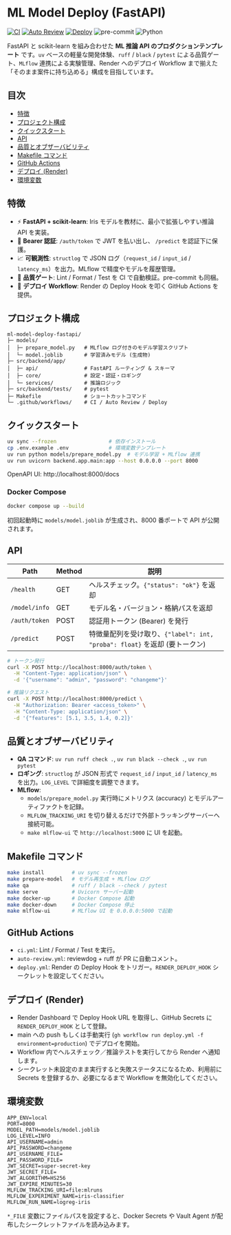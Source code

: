 # ML Model Deploy (FastAPI)

[![CI](https://github.com/Kumet/ml-model-deploy-fastapi/actions/workflows/ci.yml/badge.svg)](https://github.com/Kumet/ml-model-deploy-fastapi/actions/workflows/ci.yml)
[![Auto Review](https://github.com/Kumet/ml-model-deploy-fastapi/actions/workflows/auto-review.yml/badge.svg)](https://github.com/Kumet/ml-model-deploy-fastapi/actions/workflows/auto-review.yml)
[![Deploy](https://github.com/Kumet/ml-model-deploy-fastapi/actions/workflows/deploy.yml/badge.svg)](https://github.com/Kumet/ml-model-deploy-fastapi/actions/workflows/deploy.yml)
![pre-commit](https://img.shields.io/badge/pre--commit-enabled-brightgreen?logo=pre-commit&logoColor=white)
![Python](https://img.shields.io/badge/Python-3.12%2B-3776AB?logo=python&logoColor=white)

FastAPI と scikit-learn を組み合わせた **ML 推論 API のプロダクションテンプレート** です。`uv` ベースの軽量な開発体験、`ruff` / `black` / `pytest` による品質ゲート、`MLflow` 連携による実験管理、Render へのデプロイ Workflow まで揃えた「そのまま案件に持ち込める」構成を目指しています。

## 目次
- [特徴](#特徴)
- [プロジェクト構成](#プロジェクト構成)
- [クイックスタート](#クイックスタート)
- [API](#api)
- [品質とオブザーバビリティ](#品質とオブザーバビリティ)
- [Makefile コマンド](#makefile-コマンド)
- [GitHub Actions](#github-actions)
- [デプロイ (Render)](#デプロイ-render)
- [環境変数](#環境変数)

## 特徴
- ⚡️ **FastAPI + scikit-learn**: Iris モデルを教材に、最小で拡張しやすい推論 API を実装。
- 🔐 **Bearer 認証**: `/auth/token` で JWT を払い出し、 `/predict` を認証下に保護。
- 📈 **可観測性**: `structlog` で JSON ログ（`request_id` / `input_id` / `latency_ms`）を出力。MLflow で精度やモデルを履歴管理。
- 🧪 **品質ゲート**: Lint / Format / Test を CI で自動検証。pre-commit も同梱。
- 🚀 **デプロイ Workflow**: Render の Deploy Hook を叩く GitHub Actions を提供。

## プロジェクト構成
```
ml-model-deploy-fastapi/
├─ models/
│  ├─ prepare_model.py   # MLflow ログ付きのモデル学習スクリプト
│  └─ model.joblib       # 学習済みモデル (生成物)
├─ src/backend/app/
│  ├─ api/               # FastAPI ルーティング & スキーマ
│  ├─ core/              # 設定・認証・ロギング
│  └─ services/          # 推論ロジック
├─ src/backend/tests/    # pytest
├─ Makefile              # ショートカットコマンド
└─ .github/workflows/    # CI / Auto Review / Deploy
```

## クイックスタート
```bash
uv sync --frozen                 # 依存インストール
cp .env.example .env             # 環境変数テンプレート
uv run python models/prepare_model.py  # モデル学習 + MLflow 連携
uv run uvicorn backend.app.main:app --host 0.0.0.0 --port 8000
```
OpenAPI UI: http://localhost:8000/docs

### Docker Compose
```bash
docker compose up --build
```
初回起動時に `models/model.joblib` が生成され、8000 番ポートで API が公開されます。

## API
| Path | Method | 説明 |
|------|--------|------|
| `/health` | GET | ヘルスチェック。`{"status": "ok"}` を返却 |
| `/model/info` | GET | モデル名・バージョン・格納パスを返却 |
| `/auth/token` | POST | 認証用トークン (Bearer) を発行 |
| `/predict` | POST | 特徴量配列を受け取り、`{"label": int, "proba": float}` を返却 (要トークン) |

```bash
# トークン発行
curl -X POST http://localhost:8000/auth/token \
  -H "Content-Type: application/json" \
  -d '{"username": "admin", "password": "changeme"}'

# 推論リクエスト
curl -X POST http://localhost:8000/predict \
  -H "Authorization: Bearer <access_token>" \
  -H "Content-Type: application/json" \
  -d '{"features": [5.1, 3.5, 1.4, 0.2]}'
```

## 品質とオブザーバビリティ
- **QA コマンド**: `uv run ruff check .`, `uv run black --check .`, `uv run pytest`
- **ロギング**: `structlog` が JSON 形式で `request_id` / `input_id` / `latency_ms` を出力。`LOG_LEVEL` で詳細度を調整できます。
- **MLflow**:
  - `models/prepare_model.py` 実行時にメトリクス (accuracy) とモデルアーティファクトを記録。
  - `MLFLOW_TRACKING_URI` を切り替えるだけで外部トラッキングサーバーへ接続可能。
  - `make mlflow-ui` で `http://localhost:5000` に UI を起動。

## Makefile コマンド
```bash
make install         # uv sync --frozen
make prepare-model   # モデル再生成 + MLflow ログ
make qa              # ruff / black --check / pytest
make serve           # Uvicorn サーバー起動
make docker-up       # Docker Compose 起動
make docker-down     # Docker Compose 停止
make mlflow-ui       # MLflow UI を 0.0.0.0:5000 で起動
```

## GitHub Actions
- `ci.yml`: Lint / Format / Test を実行。
- `auto-review.yml`: reviewdog + ruff が PR に自動コメント。
- `deploy.yml`: Render の Deploy Hook をトリガー。`RENDER_DEPLOY_HOOK` シークレットを設定してください。

## デプロイ (Render)
- Render Dashboard で Deploy Hook URL を取得し、GitHub Secrets に `RENDER_DEPLOY_HOOK` として登録。
- main への push もしくは手動実行 (`gh workflow run deploy.yml -f environment=production`) でデプロイを開始。
- Workflow 内でヘルスチェック／推論テストを実行してから Render へ通知します。
- シークレット未設定のまま実行すると失敗ステータスになるため、利用前に Secrets を登録するか、必要になるまで Workflow を無効化してください。

## 環境変数
```
APP_ENV=local
PORT=8000
MODEL_PATH=models/model.joblib
LOG_LEVEL=INFO
API_USERNAME=admin
API_PASSWORD=changeme
API_USERNAME_FILE=
API_PASSWORD_FILE=
JWT_SECRET=super-secret-key
JWT_SECRET_FILE=
JWT_ALGORITHM=HS256
JWT_EXPIRE_MINUTES=30
MLFLOW_TRACKING_URI=file:mlruns
MLFLOW_EXPERIMENT_NAME=iris-classifier
MLFLOW_RUN_NAME=logreg-iris
```

`*_FILE` 変数にファイルパスを設定すると、Docker Secrets や Vault Agent が配布したシークレットファイルを読み込みます。
